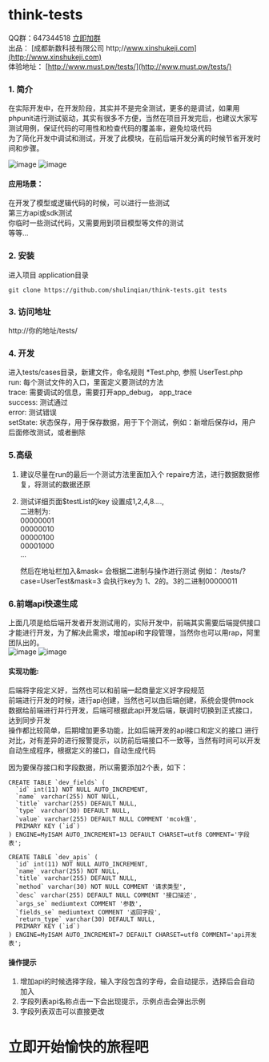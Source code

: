 # think-tests
QQ群：647344518   [立即加群](http://shang.qq.com/wpa/qunwpa?idkey=83a58116f995c9f83af6dc2b4ea372e38397349c8f1973d8c9827e4ae4d9f50e)      
出品： [成都新数科技有限公司 http;//www.xinshukeji.com](http;//www.xinshukeji.com)    
体验地址： [http://www.must.pw/tests/](http://www.must.pw/tests/) 

### 1. 简介    
在实际开发中，在开发阶段，其实并不是完全测试，更多的是调试，如果用phpunit进行测试驱动，其实有很多不方便，当然在项目开发完后，也建议大家写测试用例，保证代码的可用性和检查代码的覆盖率，避免垃圾代码   
为了简化开发中调试和测试，开发了此模块，在前后端开发分离的时候节省开发时间和步骤。

![image](https://raw.githubusercontent.com/shulinqian/think-tests/master/common/static/1.jpg)
![image](https://raw.githubusercontent.com/shulinqian/think-tests/master/common/static/2.jpg)

#### 应用场景：
在开发了模型或逻辑代码的时候，可以进行一些测试   
第三方api或sdk测试   
你临时一些测试代码，又需要用到项目模型等文件的测试   
等等...


### 2. 安装
进入项目 application目录
```
git clone https://github.com/shulinqian/think-tests.git tests
```
### 3. 访问地址
http://你的地址/tests/

### 4. 开发
进入tests/cases目录，新建文件，命名规则  *Test.php, 参照 UserTest.php   
run: 每个测试文件的入口，里面定义要测试的方法   
trace: 需要调试的信息，需要打开app_debug， app_trace   
success: 测试通过   
error: 测试错误   
setState: 状态保存，用于保存数据，用于下个测试，例如：新增后保存id，用户后面修改测试，或者删除

### 5.高级
1) 建议尽量在run的最后一个测试方法里面加入个 repaire方法，进行数据数据修复，将测试的数据还原   
2) 测试详细页面$testList的key 设置成1,2,4,8....,   
    二进制为:    
    00000001   
    00000010   
    00000100   
    00001000   
    ...
                
    然后在地址栏加入&mask= 会根据二进制与操作进行测试
    例如： /tests/?case=UserTest&mask=3  会执行key为 1、2的。3的二进制00000011    


### 6.前端api快速生成
上面几项是给后端开发者开发测试用的，实际开发中，前端其实需要后端提供接口才能进行开发，为了解决此需求，增加api和字段管理，当然你也可以用rap，阿里团队出的。   
![image](https://raw.githubusercontent.com/shulinqian/think-tests/master/common/static/3.jpg)
![image](https://raw.githubusercontent.com/shulinqian/think-tests/master/common/static/4.jpg)

#### 实现功能:
后端将字段定义好，当然也可以和前端一起商量定义好字段规范   
前端进行开发的时候，进行api创建，当然也可以由后端创建，系统会提供mock数据给前端进行并行开发，后端可根据此api开发后端，联调时切换到正式接口，达到同步开发   
操作都比较简单，后期增加更多功能，比如后端开发的api接口和定义的接口 进行对比，对有差异的进行报警提示，以防前后端接口不一致等，当然有时间可以开发自动生成程序，根据定义的接口，自动生成代码

因为要保存接口和字段数据，所以需要添加2个表，如下：
```
CREATE TABLE `dev_fields` (
  `id` int(11) NOT NULL AUTO_INCREMENT,
  `name` varchar(255) NOT NULL,
  `title` varchar(255) DEFAULT NULL,
  `type` varchar(30) DEFAULT NULL,
  `value` varchar(255) DEFAULT NULL COMMENT 'mcok值',
  PRIMARY KEY (`id`)
) ENGINE=MyISAM AUTO_INCREMENT=13 DEFAULT CHARSET=utf8 COMMENT='字段表';

CREATE TABLE `dev_apis` (
  `id` int(11) NOT NULL AUTO_INCREMENT,
  `name` varchar(255) NOT NULL,
  `title` varchar(255) DEFAULT NULL,
  `method` varchar(30) NOT NULL COMMENT '请求类型',
  `desc` varchar(255) DEFAULT NULL COMMENT '接口描述',
  `args_se` mediumtext COMMENT '参数',
  `fields_se` mediumtext COMMENT '返回字段',
  `return_type` varchar(30) DEFAULT NULL,
  PRIMARY KEY (`id`)
) ENGINE=MyISAM AUTO_INCREMENT=7 DEFAULT CHARSET=utf8 COMMENT='api开发表';
```

#### 操作提示
1. 增加api的时候选择字段，输入字段包含的字母，会自动提示，选择后会自动加入   
2. 字段列表api名称点击一下会出现提示，示例点击会弹出示例   
3. 字段列表双击可以直接更改

# 立即开始愉快的旅程吧